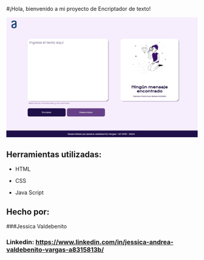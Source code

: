 #¡Hola, bienvenido a mi proyecto de Encriptador de texto!

![imagen](Resultado-challenge.jpg)

## Herramientas utilizadas:

* HTML

* CSS

* Java Script

## Hecho por:

###Jessica Valdebenito

### Linkedin: https://www.linkedin.com/in/jessica-andrea-valdebenito-vargas-a8315813b/
